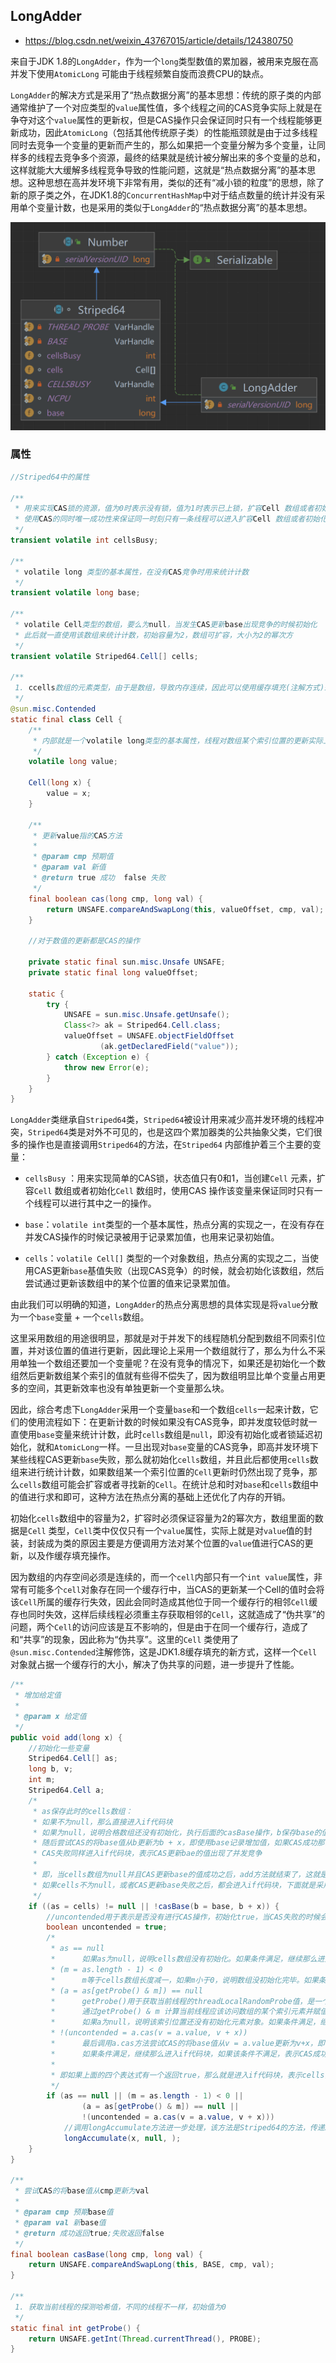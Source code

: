 ## LongAdder



- https://blog.csdn.net/weixin_43767015/article/details/124380750



来自于JDK 1.8的`LongAdder`，作为一个`long`类型数值的累加器，被用来克服在高并发下使用`AtomicLong` 可能由于线程频繁自旋而浪费CPU的缺点。

`LongAdder`的解决方式是采用了“热点数据分离”的基本思想：传统的原子类的内部通常维护了一个对应类型的`value`属性值，多个线程之间的CAS竞争实际上就是在争夺对这个`value`属性的更新权，但是CAS操作只会保证同时只有一个线程能够更新成功，因此`AtomicLong`（包括其他传统原子类）的性能瓶颈就是由于过多线程同时去竞争一个变量的更新而产生的，那么如果把一个变量分解为多个变量，让同样多的线程去竞争多个资源，最终的结果就是统计被分解出来的多个变量的总和，这样就能大大缓解多线程竞争导致的性能问题，这就是“热点数据分离”的基本思想。这种思想在高并发环境下非常有用，类似的还有“减小锁的粒度”的思想，除了新的原子类之外，在JDK1.8的`ConcurrentHashMap`中对于结点数量的统计并没有采用单个变量计数，也是采用的类似于`LongAdder`的“热点数据分离”的基本思想。

![image-20230411112200643](../java-images/image-20230411112200643.png)



### 属性

```java
//Striped64中的属性

/**
 * 用来实现CAS锁的资源，值为0时表示没有锁，值为1时表示已上锁，扩容Cell 数组或者初始化Cell 数组时会使用到该值
 * 使用CAS的同时唯一成功性来保证同一时刻只有一条线程可以进入扩容Cell 数组或者初始化Cell 数组的代码
 */
transient volatile int cellsBusy;

/**
 * volatile long 类型的基本属性，在没有CAS竞争时用来统计计数
 */
transient volatile long base;

/**
 * volatile Cell类型的数组，要么为null，当发生CAS更新base出现竞争的时候初始化
 * 此后就一直使用该数组来统计计数，初始容量为2，数组可扩容，大小为2的幂次方
 */
transient volatile Striped64.Cell[] cells;

/**
 1. ccells数组的元素类型，由于是数组，导致内存连续，因此可以使用缓存填充(注解方式)来避免伪共享。
 */
@sun.misc.Contended
static final class Cell {
    /**
     * 内部就是一个volatile long类型的基本属性，线程对数组某个索引位置的更新实际上就是更新该值
     */
    volatile long value;

    Cell(long x) {
        value = x;
    }

    /**
     * 更新value指的CAS方法
     *
     * @param cmp 预期值
     * @param val 新值
     * @return true 成功  false 失败
     */
    final boolean cas(long cmp, long val) {
        return UNSAFE.compareAndSwapLong(this, valueOffset, cmp, val);
    }

    //对于数值的更新都是CAS的操作

    private static final sun.misc.Unsafe UNSAFE;
    private static final long valueOffset;

    static {
        try {
            UNSAFE = sun.misc.Unsafe.getUnsafe();
            Class<?> ak = Striped64.Cell.class;
            valueOffset = UNSAFE.objectFieldOffset
                    (ak.getDeclaredField("value"));
        } catch (Exception e) {
            throw new Error(e);
        }
    }
}
```

`LongAdder`类继承自`Striped64`类，`Striped64`被设计用来减少高并发环境的线程冲突，`Striped64`类是对外不可见的，也是这四个累加器类的公共抽象父类，它们很多的操作也是直接调用`Striped64`的方法，在`Striped64` 内部维护着三个主要的变量：

- `cellsBusy` ：用来实现简单的CAS锁，状态值只有0和1，当创建`Cell` 元素，扩容`Cell` 数组或者初始化`Cell` 数组时，使用CAS 操作该变量来保证同时只有一个线程可以进行其中之一的操作。

- `base`：`volatile int`类型的一个基本属性，热点分离的实现之一，在没有存在并发CAS操作的时候记录被用于记录累加值，也用来记录初始值。

- `cells`：`volatile Cell[]` 类型的一个对象数组，热点分离的实现之二，当使用CAS更新`base`基值失败（出现CAS竞争）的时候，就会初始化该数组，然后尝试通过更新该数组中的某个位置的值来记录累加值。

由此我们可以明确的知道，`LongAdder`的热点分离思想的具体实现是将`value`分散为一个`base`变量 + 一个`cells`数组。

这里采用数组的用途很明显，那就是对于并发下的线程随机分配到数组不同索引位置，并对该位置的值进行更新，因此理论上采用一个数组就行了，那么为什么不采用单独一个数组还要加一个变量呢？在没有竞争的情况下，如果还是初始化一个数组然后更新数组某个索引的值就有些得不偿失了，因为数组明显比单个变量占用更多的空间，其更新效率也没有单独更新一个变量那么块。

因此，综合考虑下`LongAdder`采用一个变量`base`和一个数组`cells`一起来计数，它们的使用流程如下：在更新计数的时候如果没有CAS竞争，即并发度较低时就一直使用`base`变量来统计计数，此时`cells`数组是`null`，即没有初始化或者锁延迟初始化，就和`AtomicLong`一样。一旦出现对`base`变量的CAS竞争，即高并发环境下某些线程CAS更新`base`失败，那么就初始化`cells`数组，并且此后都使用`cells`数组来进行统计计数，如果数组某一个索引位置的`Cell`更新时仍然出现了竞争，那么`cells`数组可能会扩容或者寻找新的`Cell`。在统计总和时对`base`和`cells`数组中的值进行求和即可，这种方法在热点分离的基础上还优化了内存的开销。

初始化`cells`数组中的容量为2，扩容时必须保证容量为2的幂次方，数组里面的数据是`Cell` 类型，`Cell`类中仅仅只有一个`value`属性，实际上就是对`value`值的封装，封装成为类的原因主要是方便调用方法对某个位置的`value`值进行CAS的更新，以及作缓存填充操作。

因为数组的内存空间必须是连续的，而一个`cell`内部只有一个`int value`属性，非常有可能多个`cell`对象存在同一个缓存行中，当CAS的更新某一个Cell的值时会将该`Cell`所属的缓存行失效，因此会同时造成其他位于同一个缓存行的相邻`Cell`缓存也同时失效，这样后续线程必须重主存获取相邻的`Cell`，这就造成了“伪共享”的问题，两个`Cell`的访问应该是互不影响的，但是由于在同一个缓存行，造成了和“共享”的现象，因此称为“伪共享”。这里的`Cell` 类使用了 `@sun.misc.Contended`注解修饰，这是JDK1.8缓存填充的新方式，这样一个`Cell`对象就占据一个缓存行的大小，解决了伪共享的问题，进一步提升了性能。

```java
/**
 * 增加给定值
 *
 * @param x 给定值
 */
public void add(long x) {
    //初始化一些变量
    Striped64.Cell[] as;
    long b, v;
    int m;
    Striped64.Cell a;
    /*
     * as保存此时的cells数组：
     * 如果不为null，那么直接进入if代码块
     * 如果为null，说明合格数组还没有初始化，执行后面的casBase操作，b保存base的值
     * 随后尝试CAS的将base值从b更新为b + x，即使用base记录增加值，如果CAS成功那么不进入if代码块，add方法就结束了
     * CAS失败同样进入if代码块，表示CAS更新bae的值出现了并发竞争
     *
     * 即，当cells数组为null并且CAS更新base的值成功之后，add方法就结束了，这就是采用base更新的逻辑
     * 如果cells不为null，或者CAS更新base失败之后，都会进入if代码块，下面就是采用数组更新的逻辑
     */
    if ((as = cells) != null || !casBase(b = base, b + x)) {
        //uncontended用于表示是否没有进行CAS操作，初始化true，当CAS失败的时候会变成false
        boolean uncontended = true;
        /*
         * as == null
         *      如果as为null，说明cells数组没有初始化。如果条件满足，继续那么进入if代码块，如果该条件不满足，继续向后判断
         * (m = as.length - 1) < 0
         *      m等于cells数组长度减一，如果m小于0，说明数组没初始化完毕。如果条件满足，继续那么进入if代码块，如果该条件不满足，继续向后判断
         * (a = as[getProbe() & m]) == null
         *      getProbe()用于获取当前线程的threadLocalRandomProbe值，是一个随机生成的探测哈希值，不同的线程不一样，初始值为0
         *      通过getProbe() & m 计算当前线程应该访问数组的某个索引元素并赋值给a。另外，threadLocalRandomProbe也被用在ThreadLocalRandom中
         *      如果a为null，说明该索引位置还没有初始化元素对象。如果条件满足，继续那么进入if代码块，如果该条件不满足，继续向后判断
         * !(uncontended = a.cas(v = a.value, v + x))
         *      最后调用a.cas方法尝试CAS的将base值从v = a.value更新为v+x，即使用该位置记录增加值，CAS的结果赋值给uncontended，如果还是CAS更新失败，即说明这个位置还是有冲突。
         *      如果条件满足，继续那么进入if代码块，如果该条件不满足，表示CAS成功，使用数组该位置的CAS记录更新成功，那么add方法结束
         *
         * 即如果上面的四个表达式有一个返回true，那么就是进入if代码块，表示cells需要/正在初始化、或者某个位置的Cell需要初始化，或者cells的竞争激烈需要扩容
         */
        if (as == null || (m = as.length - 1) < 0 ||
                (a = as[getProbe() & m]) == null ||
                !(uncontended = a.cas(v = a.value, v + x)))
            //调用longAccumulate方法进一步处理，该方法是Striped64的方法，传递x、null、uncontended
            longAccumulate(x, null, );
    }
}

/**
 * 尝试CAS的将base值从cmp更新为val
 *
 * @param cmp 预期base值
 * @param val 新base值
 * @return 成功返回true;失败返回false
 */
final boolean casBase(long cmp, long val) {
    return UNSAFE.compareAndSwapLong(this, BASE, cmp, val);
}

/**
 1. 获取当前线程的探测哈希值，不同的线程不一样，初始值为0
 */
static final int getProbe() {
    return UNSAFE.getInt(Thread.currentThread(), PROBE);
}
```

